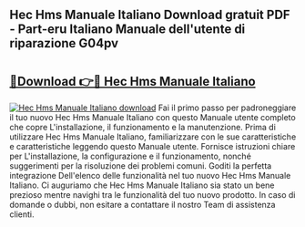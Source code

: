 ## Hec Hms Manuale Italiano Download gratuit PDF - Part-eru Italiano Manuale dell'utente di riparazione G04pv

# <h2><a href="http://dfebtrf.blite.top/?on=Hec+Hms+Manuale+Italiano">🔗Download 👉🔴 Hec Hms Manuale Italiano</a></h2>

[![Hec Hms Manuale Italiano download](https://i.imgur.com/lujVjoI.png)](http://dfebtrf.blite.top/?on=Hec+Hms+Manuale+Italiano)
Fai il primo passo per padroneggiare il tuo nuovo Hec Hms Manuale Italiano con questo Manuale utente completo che copre L'installazione, il funzionamento e la manutenzione. Prima di utilizzare Hec Hms Manuale Italiano, familiarizzare con le sue caratteristiche e caratteristiche leggendo questo Manuale utente. Fornisce istruzioni chiare per L'installazione, la configurazione e il funzionamento, nonché suggerimenti per la risoluzione dei problemi comuni. Goditi la perfetta integrazione Dell'elenco delle funzionalità nel tuo nuovo Hec Hms Manuale Italiano. Ci auguriamo che Hec Hms Manuale Italiano sia stato un bene prezioso mentre navighi tra le funzionalità del tuo nuovo prodotto. In caso di domande o dubbi, non esitare a contattare il nostro Team di assistenza clienti.
